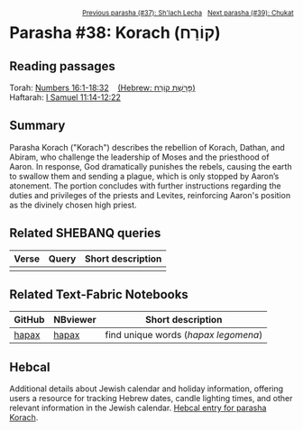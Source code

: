 <span style="float: right;"><sup><a href="../37%20-%20Shlach%20Lecha">Previous parasha (#37): Sh'lach Lecha</a> &nbsp;&nbsp;<a href="../39%20-%20Chukat">Next parasha (#39): Chukat</a></sup></span>

# Parasha #38: Korach  (קוֹרַח)

## Reading passages

Torah: [Numbers 16:1-18:32](https://www.stepbible.org/?q=version=NASB2020|reference=Num.16:1-18:32&options=HNVUG) &nbsp;&nbsp; [(Hebrew: פָּרָשַׁת קוֹרַח)](https://tikkun.io/#/p/korach)<br>
Haftarah: 
[I Samuel 11:14-12:22](https://www.stepbible.org/?q=version=NASB2020|reference=1Sam.11:14-12:22&options=HNVUG) 

## Summary

Parasha Korach ("Korach") describes the rebellion of Korach, Dathan, and Abiram, who challenge the leadership of Moses and the priesthood of Aaron. In response, God dramatically punishes the rebels, causing the earth to swallow them and sending a plague, which is only stopped by Aaron’s atonement. The portion concludes with further instructions regarding the duties and privileges of the priests and Levites, reinforcing Aaron's position as the divinely chosen high priest.

## Related SHEBANQ queries

Verse | Query | Short description
--- | --- | --- 
||


## Related Text-Fabric Notebooks

GitHub | NBviewer | Short description
---|---|---
[hapax](hapax.ipynb) | [hapax](https://nbviewer.org/github/tonyjurg/Parashot/blob/main/WeeklyParasha/38%20-%20Korach/hapax.ipynb)| find unique words (*hapax legomena*)

## Hebcal

Additional details about Jewish calendar and holiday information, offering users a resource for tracking Hebrew dates, candle lighting times, and other relevant information in the Jewish calendar. [Hebcal entry for parasha Korach](https://www.hebcal.com/sedrot/korach).


